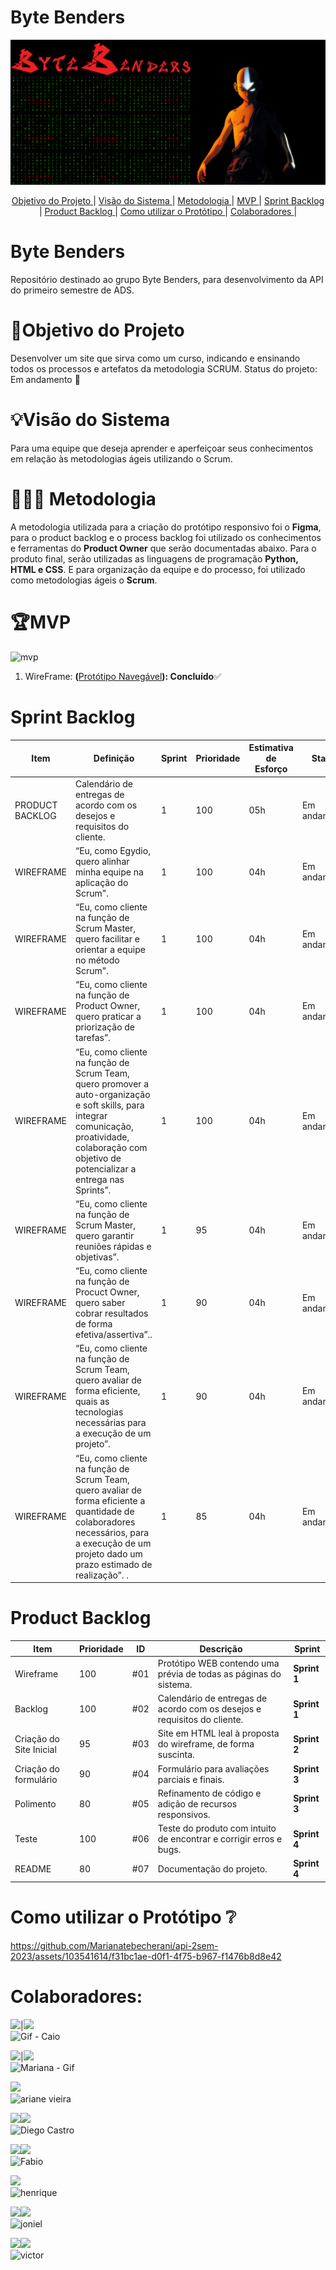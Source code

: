 # **Byte Benders**
<p align="center">
      <img src="Dados/Capa-API.png" alt="Capa-API">

<p align="center">
    <a href="#objetivo"> Objetivo do Projeto </a> | 
    <a href="#visao"> Visão do Sistema </a> |
    <a href="#metodologia"> Metodologia </a> |  
    <a href="#mvp"> MVP </a> | 
    <a href="#sprint-backlog"> Sprint Backlog </a> | 
    <a href="#product-backlog"> Product Backlog </a> | 
    <a href="#prototipo"> Como utilizar o Protótipo </a> | 
    <a href="#colaboradores"> Colaboradores </a> | 
</p>
</p>



# Byte Benders
Repositório destinado ao grupo Byte Benders, para desenvolvimento da API do primeiro semestre de ADS.

# 🎯Objetivo do Projeto
Desenvolver um site que sirva como um curso, indicando e ensinando todos os processos e artefatos da metodologia SCRUM. Status do projeto: Em andamento 🏇

# 💡Visão do Sistema
Para uma equipe que deseja aprender e aperfeiçoar seus conhecimentos em relação às metodologias ágeis utilizando o Scrum.

#  👨🏿‍💻 Metodologia 
A metodologia utilizada para a criação do protótipo responsivo foi o **Figma**, para o product backlog e o process backlog foi utilizado os conhecimentos e ferramentas do **Product Owner** que serão documentadas abaixo. Para o produto final, serão utilizadas as linguagens de programação **Python, HTML e CSS**. E para organização da equipe e do processo, foi utilizado como metodologias ágeis o **Scrum**.

# 🏆MVP

![mvp](https://github.com/Marianatebecherani/api-2sem-2023/assets/103541614/b389df42-4404-4f09-b09d-ce0adb231114)

1. WireFrame: **(**[Protótipo Navegável](https://encurtador.com.br/mnopM)**): Concluído**✅


# Sprint Backlog 
| Item | Definição | Sprint | Prioridade | Estimativa de Esforço | Status | Data de Entrega |
| ---- | --------- | ------ | ---------- | --------------------- | ------ | --------------- |
|PRODUCT BACKLOG|Calendário de entregas de acordo com os desejos e requisitos do cliente.| 1 | 100 | 05h | Em andamento | 9/24/2023 | 
|WIREFRAME| “Eu, como Egydio, quero alinhar minha equipe na aplicação do Scrum".| 1 | 100 | 04h | Em andamento | 9/24/2023 |
|WIREFRAME| “Eu, como cliente na função de Scrum Master, quero facilitar e orientar a equipe no método Scrum".| 1 | 100 | 04h | Em andamento | 9/24/2023 |
|WIREFRAME|“Eu, como cliente na função de Product Owner, quero praticar a priorização de tarefas”.| 1 | 100 | 04h | Em andamento | 9/24/2023 |
|WIREFRAME| “Eu, como cliente na função de Scrum Team, quero promover a auto-organização e soft skills, para integrar comunicação, proatividade, colaboração com objetivo de potencializar a entrega nas Sprints”.| 1 | 100 | 04h | Em andamento | 9/24/2023 |
|WIREFRAME|“Eu, como cliente na função de Scrum Master, quero garantir reuniões rápidas e objetivas”.| 1 | 95 | 04h | Em andamento | 9/24/2023|
|WIREFRAME|“Eu, como cliente na função de Procuct Owner, quero saber cobrar resultados de forma efetiva/assertiva”..| 1 | 90 | 04h | Em andamento | 9/24/2023 |
|WIREFRAME|“Eu, como cliente na função de Scrum Team, quero avaliar de forma eficiente, quais as tecnologias necessárias para a execução de um projeto”. | 1 | 90 | 04h | Em andamento | 9/24/2023 |
|WIREFRAME| “Eu, como cliente na função de Scrum Team, quero avaliar de forma eficiente a quantidade de colaboradores necessários, para a execução de um projeto dado um prazo estimado de realização”. .| 1 | 85 | 04h | Em andamento | 9/24/2023|

# Product Backlog
| Item | Prioridade | ID | Descrição | Sprint |
| ---- | ---------- |----| --------- | ------ |
|Wireframe|100|#01|Protótipo WEB contendo uma prévia de todas as páginas do sistema.|**Sprint 1**|
|Backlog|100|#02|Calendário de entregas de acordo com os desejos e requisitos do cliente.|**Sprint 1**|
|Criação do Site Inicial|95|#03|Site em HTML leal à proposta do wireframe, de forma suscinta.|**Sprint 2**|
|Criação do formulário|90|#04|Formulário para avaliações parciais e finais.|**Sprint 3**|
|Polimento|80|#05|Refinamento de código e adição de recursos responsivos.|**Sprint 3**|
|Teste|100|#06|Teste do produto com intuito de encontrar e corrigir erros e bugs.|**Sprint 4**|
|README|80|#07|Documentação do projeto.|**Sprint 4**|




# Como utilizar o Protótipo ❔

https://github.com/Marianatebecherani/api-2sem-2023/assets/103541614/f31bc1ae-d0f1-4f75-b967-f1476b8d8e42





# Colaboradores:
 [<img src="https://img.shields.io/badge/LinkedIn-0077B5?style=for-the-badge&logo=linkedin&logoColor=white">](https://www.linkedin.com/in/caio-osorio-a67224200/)|[<img src="https://img.shields.io/badge/GitHub-100000?style=for-the-badge&logo=github&logoColor=white">](https://github.com/CaioOsorio) <br>
![Gif - Caio](https://github.com/Marianatebecherani/api-2sem-2023/assets/103541614/c718d4aa-01dd-420a-97b3-fa0d8118843d) 


[<img src="https://img.shields.io/badge/LinkedIn-0077B5?style=for-the-badge&logo=linkedin&logoColor=white">](https://www.linkedin.com/in/mariana-rebelo-tebecherani-3207a4214)|[<img src="https://img.shields.io/badge/GitHub-100000?style=for-the-badge&logo=github&logoColor=white">](https://github.com/Marianatebecherani) <br>
![Mariana - Gif](https://github.com/Marianatebecherani/api-2sem-2023/assets/103541614/3977ea80-ad2c-45bb-9940-f8f6872c8f80)
<br>


[<img src="https://img.shields.io/badge/GitHub-100000?style=for-the-badge&logo=github&logoColor=white">](https://github.com/ArianeMVieira) <br>
![ariane vieira](https://github.com/Marianatebecherani/api-2sem-2023/assets/103541614/53c96547-d4ca-49d4-8601-edf181420c52)

 [<img src="https://img.shields.io/badge/LinkedIn-0077B5?style=for-the-badge&logo=linkedin&logoColor=white">](www.linkedin.com/in/diegocastro91)[<img src="https://img.shields.io/badge/GitHub-100000?style=for-the-badge&logo=github&logoColor=white">](https://github.com/Diegocastro5) <br>
![Diego Castro](https://github.com/Marianatebecherani/api-2sem-2023/assets/103541614/6f185de6-a6d4-48a6-b49c-3740fe013f1f)



<a href="https://www.linkedin.com/in/f%C3%A1bio-hiroshi-5393a51a0/"><img src="https://img.shields.io/badge/LinkedIn-0077B5?style=for-the-badge&logo=linkedin&logoColor=white"></a><a href="https://github.com/FabioHiros"><img src="https://img.shields.io/badge/GitHub-100000?style=for-the-badge&logo=github&logoColor=white"></a> <br>
![Fabio](https://github.com/Marianatebecherani/api-2sem-2023/assets/103541614/12fadeaa-c274-42b1-b613-95337010fc96)


<a href="https://github.com/hriquen"><img src="https://img.shields.io/badge/GitHub-100000?style=for-the-badge&logo=github&logoColor=white"></a> <br>
![henrique](https://github.com/Marianatebecherani/api-2sem-2023/assets/103541614/671adbe3-8a8b-404d-a9bc-5fd9f8208271)



<a href="https://www.linkedin.com/in/jonielrodrigues"><img src="https://img.shields.io/badge/LinkedIn-0077B5?style=for-the-badge&logo=linkedin&logoColor=white"></a><a href="https://github.com/jonieloliveira"><img src="https://img.shields.io/badge/GitHub-100000?style=for-the-badge&logo=github&logoColor=white"></a> <br>
![joniel](https://github.com/Marianatebecherani/api-2sem-2023/assets/103541614/1fa074f2-927a-407e-9ae3-04b0fbb3c262)



<a href="https://www.linkedin.com/in/victorfreis135"><img src="https://img.shields.io/badge/LinkedIn-0077B5?style=for-the-badge&logo=linkedin&logoColor=white"></a><a href="https://github.com/VictorReis135"><img src="https://img.shields.io/badge/GitHub-100000?style=for-the-badge&logo=github&logoColor=white"></a> <br>
![victor](https://github.com/Marianatebecherani/api-2sem-2023/assets/103541614/2161bac1-d04a-4903-8859-443d53f0cb90)





